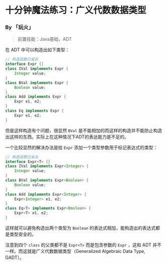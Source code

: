 # 十分钟魔法练习：广义代数数据类型

### By 「玩火」

> 前置技能：Java基础，ADT

在 ADT 中可以构造出如下类型：

```java
// 构造函数已省去
interface Expr {}
class IVal implements Expr {
    Integer value;
}
class BVal implements Expr {
    Boolean value;
}
class Add implements Expr {
    Expr e1, e2;
}
class Eq implements Expr {
    Expr e1, e2;
}
```

但是这样构造有个问题，很显然 `BVal` 是不能相加的而这样的构造并不能防止构造出这样的东西。实际上在这种情况下ADT的表达能力是不足的。

一个比较显然的解决办法是给 `Expr` 添加一个类型参数用于标记表达式的类型：

```java
// 构造函数已省去
interface Expr<T> {}
class IVal implements Expr<Integer> {
    Integer value;
}
class BVal implements Expr<Boolean> {
    Boolean value;
}
class Add implements Expr<Integer> {
    Expr<Integer> e1, e2;
}
class Eq<T> implements Expr<Boolean> {
    Expr<T> e1, e2;
}
```

这样就可以避免构造出两个类型为 `Boolean` 的表达式相加，能构造出的表达式都是类型安全的。

注意到四个 `class` 的父类都不是 `Expr<T>` 而是包含参数的 `Expr` ，这和 ADT 并不一样。而这就是广义代数数据类型（Generalized Algebraic Data Type, GADT）。


